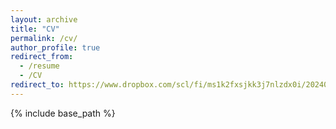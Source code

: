 ```yaml
---
layout: archive
title: "CV"
permalink: /cv/
author_profile: true
redirect_from:
  - /resume
  - /CV
redirect_to: https://www.dropbox.com/scl/fi/ms1k2fxsjkk3j7nlzdx0i/20240717-paul-sheridan-cv-references-upon-request.pdf?rlkey=wiwsww9ij99qq2bvyh5r2vn1o&dl=0
---
```


{% include base_path %}
